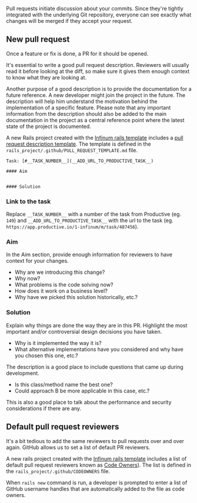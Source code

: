 Pull requests initiate discussion about your commits. Since they're tightly integrated with the underlying Git repository, everyone can see exactly what changes will be merged if they accept your request.

## New pull request
Once a feature or fix is done, a PR for it should be opened.

It's essential to write a good pull request description. Reviewers will usually read it before
looking at the diff, so make sure it gives them enough context to know what they are looking at.

Another purpose of a good description is to provide the documentation for a future reference.
A new developer might join the project in the future. The description will help him understand
the motivation behind the implementation of a specific feature. Please note that any important information
from the description should also be added to the main documentation in the project as a central reference point
where the latest state of the project is documented.

A new Rails project created with the [Infinum rails template](https://github.com/infinum/default_rails_template)
includes a [pull request description template](https://help.github.com/en/articles/creating-a-pull-request-template-for-your-repository).
The template is defined in the `rails_project/.github/PULL_REQUEST_TEMPLATE.md` file.

```
Task: [#__TASK_NUMBER__](__ADD_URL_TO_PRODUCTIVE_TASK__)

#### Aim


#### Solution

```

### Link to the task
Replace `__TASK_NUMBER__` with a number of the task from Productive (eg. `149`) and
`__ADD_URL_TO_PRODUCTIVE_TASK__` with the url to the task (eg. `https://app.productive.io/1-infinum/m/task/487456`).

### Aim
In the Aim section, provide enough information for reviewers to have context for your changes.

- Why are we introducing this change?
- Why now?
- What problems is the code solving now?
- How does it work on a business level?
- Why have we picked this solution historically, etc.?

### Solution
Explain why things are done the way they are in this PR. Highlight the most important and/or controversial design decisions you have taken.

- Why is it implemented the way it is?
- What alternative implementations have you considered and why have you chosen this one, etc.?

The description is a good place to include questions that came up during development.

- Is this class/method name the best one?
- Could approach B be more applicable in this case, etc.?

This is also a good place to talk about the performance and security considerations if there are any.

## Default pull request reviewers
It's a bit tedious to add the same reviewers to pull requests over and over again. GitHub allows us to set a
list of default PR reviewers.

A new rails project created with the [Infinum rails template](https://github.com/infinum/default_rails_template)
includes a list of default pull request reviewers known as [Code Owners](https://help.github.com/en/articles/about-code-owners)).
The list is defined in the `rails_project/.github/CODEOWNERS` file.

When `rails new` command is run, a developer is prompted to enter a list of GitHub username handles
that are automatically added to the file as code owners.
